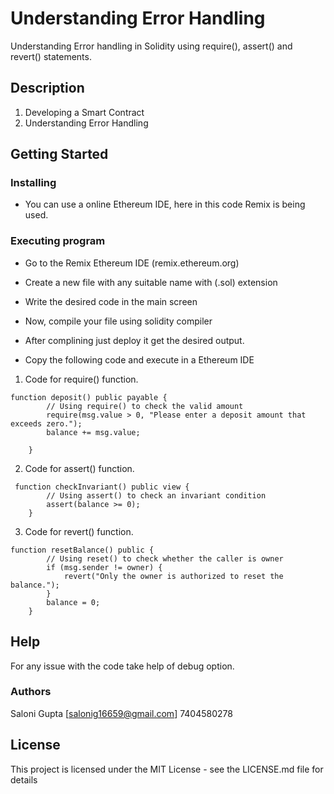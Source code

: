 # Understanding Error Handling

Understanding Error handling in Solidity using require(), assert() and revert() statements.

## Description

1. Developing a Smart Contract
2. Understanding Error Handling

## Getting Started

### Installing

* You can use a online Ethereum IDE, here in this code Remix is being used.

### Executing program

* Go to the Remix Ethereum IDE (remix.ethereum.org)
* Create a new file with any suitable name with (.sol) extension
* Write the desired code in the main screen
* Now, compile your file using solidity compiler
* After complining just deploy it get the desired output.

* Copy the following code and execute in a Ethereum IDE
1. Code for require() function.
``` Solidity
function deposit() public payable {
        // Using require() to check the valid amount
        require(msg.value > 0, "Please enter a deposit amount that exceeds zero.");
        balance += msg.value;
        
    }
```

2. Code for assert() function.
``` Solidity
 function checkInvariant() public view {
        // Using assert() to check an invariant condition
        assert(balance >= 0);
    }
```

3. Code for revert() function.
``` Solidity
function resetBalance() public {
        // Using reset() to check whether the caller is owner
        if (msg.sender != owner) {
            revert("Only the owner is authorized to reset the balance.");
        }
        balance = 0;
    }
```

## Help

For any issue with the code take help of debug option.

### Authors

Saloni Gupta
[salonig16659@gmail.com]
7404580278

## License

This project is licensed under the MIT License - see the LICENSE.md file for details
